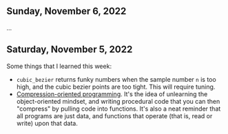 ## Sunday, November 6, 2022

...

## Saturday, November 5, 2022

Some things that I learned this week:

* `cubic_bezier` returns funky numbers when the sample number `n` is too high, and the cubic bezier points are too tight. This will require tuning.
* [Compression-oriented programming](https://caseymuratori.com/blog_0015). It's the idea of unlearning the object-oriented mindset, and writing procedural code that you can then "compress" by pulling code into functions. It's also a neat reminder that all programs are just data, and functions that operate (that is, read or write) upon that data.
